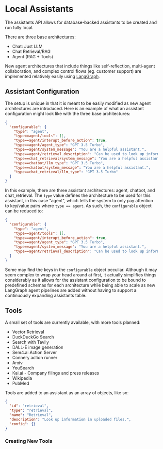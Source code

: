 # Local Assistants

The assistants API allows for database-backed assistants to be created and run fully local.

There are three base architectures:

- Chat: Just LLM
- Chat Retrieval/RAG
- Agent (RAG + Tools)

New agent architectures that include things like self-reflection, multi-agent collaboration, and complex control flows (eg. customer support) are implemented relatively easily using [LangGraph](https://langchain-ai.github.io/langgraph/).

## Assistant Configuration

The setup is unique in that it is meant to be easily modified as new agent architectures are introduced. Here is an example of what an assistant configuration might look like with the three base architectures:

```json
{
  "configurable": {
    "type": "agent",
    "type==agent/tools": [],
    "type==agent/interupt_before_action": true,
    "type==agent/agent_type": "GPT 3.5 Turbo",
    "type==agent/system_message": "You are a helpful assistant.",
    "type==agent/retrieval_description": "Can be used to look up information.",
    "type==chat_retrieval/system_message": "You are a helpful assistant.",
    "type==chatbot/llm_type": "GPT 3.5 Turbo",
    "type==chatbot/system_message": "You are a helpful assistant.",
    "type==chat_retrieval/llm_type": "GPT 3.5 Turbo"
  }
}
```

In this example, there are three assistant architectures: agent, chatbot, and chat_retrieval. The `type` value defines the architecture to be used for this assistant, in this case "agent", which tells the system to only pay attention to key/value pairs where `type == agent`. As such, the `configurable` object can be reduced to:

```json
{
  "configurable": {
    "type": "agent",
    "type==agent/tools": [],
    "type==agent/interupt_before_action": true,
    "type==agent/agent_type": "GPT 3.5 Turbo",
    "type==agent/system_message": "You are a helpful assistant.",
    "type==agent/retrieval_description": "Can be used to look up information."
  }
}
```

Some may find the keys in the `configurable` object peculiar. Although it may seem complex to wrap your head around at first, it actually simplifies things considerably as it allows for the assistant configuration to be bound to predefined schemas for each architecture while being able to scale as new LangGraph agent pipelines are added without having to support a continuously expanding assistants table.

## Tools

A small set of tools are currently available, with more tools planned:

- Vector Retrieval
- DuckDuckGo Search
- Search with Tavily
- DALL-E image generation
- Sem4.ai Action Server
- Connery action runner
- Arxiv
- YouSearch
- Kai.ai - Company filings and press releases
- Wikipedia
- PubMed

Tools are added to an assistant as an array of objects, like so:

```json
{
  "id": "retrieval",
  "type": "retrieval",
  "name": "Retrieval",
  "description": "Look up information in uploaded files.",
  "config": {}
}
```

### Creating New Tools
